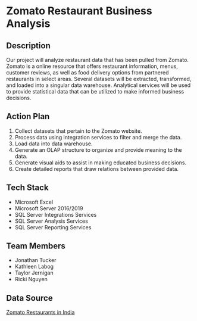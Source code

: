 # Zomato Restaurant Business Analysis
## Description
Our project will analyze restaurant data that has been pulled from Zomato. Zomato is a online resource that offers restaurant information, menus, customer reviews, as well as food delivery options from partnered restaurants in select areas. Several datasets will be extracted, transformed, and loaded into a singular data warehouse. Analytical services will be used to provide statistical data that can be utilized to make informed business decisions.

## Action Plan
1. Collect datasets that pertain to the Zomato website.
2. Process data using integration services to filter and merge the data.
3. Load data into data warehouse.
4. Generate an OLAP structure to organize and provide meaning to the data.
5. Generate visual aids to assist in making educated business decisions.
6. Create detailed reports that draw relations between provided data.

## Tech Stack
* Microsoft Excel
* Microsoft Server 2016/2019
* SQL Server Integrations Services
* SQL Server Analysis Services
* SQL Server Reporting Services

## Team Members
* Jonathan Tucker
* Kathleen Labog
* Taylor Jernigan
* Ricki Nguyen

## Data Source
[Zomato Restaurants in India](https://www.kaggle.com/rabhar/zomato-restaurants-in-india)
